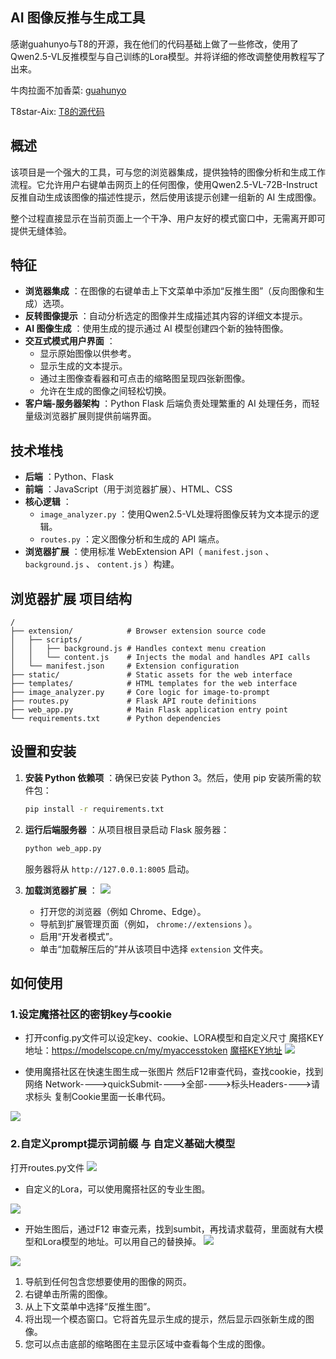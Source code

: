 ## AI 图像反推与生成工具

[](#ai-image-reverse--generation-tool)

感谢guahunyo与T8的开源，我在他们的代码基础上做了一些修改，使用了Qwen2.5-VL反推模型与自己训练的Lora模型。并将详细的修改调整使用教程写了出来。

牛肉拉面不加香菜: [guahunyo](https://github.com/guahunyo)

T8star-Aix: [T8的源代码](https://github.com/T8mars/Qwen-Browser-plugin)

## 概述

[](#overview)

该项目是一个强大的工具，可与您的浏览器集成，提供独特的图像分析和生成工作流程。它允许用户右键单击网页上的任何图像，使用Qwen2.5-VL-72B-Instruct反推自动生成该图像的描述性提示，然后使用该提示创建一组新的 AI 生成图像。

整个过程直接显示在当前页面上一个干净、用户友好的模式窗口中，无需离开即可提供无缝体验。

## 特征

[](#features)

- **浏览器集成** ：在图像的右键单击上下文菜单中添加“反推生图”（反向图像和生成）选项。
- **反转图像提示** ：自动分析选定的图像并生成描述其内容的详细文本提示。
- **AI 图像生成** ：使用生成的提示通过 AI 模型创建四个新的独特图像。
- **交互式模式用户界面** ：
  - 显示原始图像以供参考。
  - 显示生成的文本提示。
  - 通过主图像查看器和可点击的缩略图呈现四张新图像。
  - 允许在生成的图像之间轻松切换。
- **客户端-服务器架构** ：Python Flask 后端负责处理繁重的 AI 处理任务，而轻量级浏览器扩展则提供前端界面。

## 技术堆栈

[](#technology-stack)

- **后端** ：Python、Flask
- **前端** ：JavaScript（用于浏览器扩展）、HTML、CSS
- **核心逻辑** ：
  - `image_analyzer.py` ：使用Qwen2.5-VL处理将图像反转为文本提示的逻辑。
  - `routes.py` ：定义图像分析和生成的 API 端点。
- **浏览器扩展** ：使用标准 WebExtension API（ `manifest.json` 、 `background.js` 、 `content.js` ）构建。

## 浏览器扩展 项目结构

[](#project-structure)

```
/
├── extension/            # Browser extension source code
│   ├── scripts/
│   │   ├── background.js # Handles context menu creation
│   │   └── content.js    # Injects the modal and handles API calls
│   └── manifest.json     # Extension configuration
├── static/               # Static assets for the web interface
├── templates/            # HTML templates for the web interface
├── image_analyzer.py     # Core logic for image-to-prompt
├── routes.py             # Flask API route definitions
├── web_app.py            # Main Flask application entry point
└── requirements.txt      # Python dependencies
```

## 设置和安装

[](#setup-and-installation)

1.  **安装 Python 依赖项** ：确保已安装 Python 3。然后，使用 pip 安装所需的软件包：

    ```bash
    pip install -r requirements.txt
    ```

2.  **运行后端服务器** ：从项目根目录启动 Flask 服务器：

    ```bash
    python web_app.py
    ```

    服务器将从 `http://127.0.0.1:8005` 启动。

3.  **加载浏览器扩展** ：
![](images/chrome.png)
    - 打开您的浏览器（例如 Chrome、Edge）。
    - 导航到扩展管理页面（例如， `chrome://extensions` ）。
    - 启用“开发者模式”。
    - 单击“加载解压后的”并从该项目中选择 `extension` 文件夹。

## 如何使用
### 1.设定魔搭社区的密钥key与cookie
- 打开config.py文件可以设定key、cookie、LORA模型和自定义尺寸
魔搭KEY地址：https://modelscope.cn/my/myaccesstoken
[魔搭KEY地址](https://modelscope.cn/my/myaccesstoken)
![](images/key.png)

- 使用魔搭社区在快速生图生成一张图片
然后F12审查代码，查找cookie，找到网络 Network---->quickSubmit---->全部---->标头Headers---->请求标头
复制Cookie里面一长串代码。

![](images/cookie.webp)

### 2.自定义prompt提示词前缀 与 自定义基础大模型
打开routes.py文件
![](images/model-id.png)

- 自定义的Lora，可以使用魔搭社区的专业生图。

![](images/lora-1.webp)

- 开始生图后，通过F12 审查元素，找到sumbit，再找请求载荷，里面就有大模型和Lora模型的地址。可以用自己的替换掉。
![](images/模型地址.webp)

![](images/lora-2.webp)


[](#how-to-use)

1.  导航到任何包含您想要使用的图像的网页。
2.  右键单击所需的图像。
3.  从上下文菜单中选择“反推生图”。
4.  将出现一个模态窗口。它将首先显示生成的提示，然后显示四张新生成的图像。
5.  您可以点击底部的缩略图在主显示区域中查看每个生成的图像。
